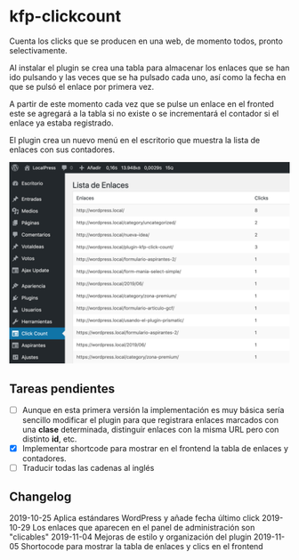# kfp-clickcount

Cuenta los clicks que se producen en una web, de momento todos, pronto selectivamente.

Al instalar el plugin se crea una tabla para almacenar los enlaces que se han ido pulsando y las veces que se ha pulsado cada uno, así como la fecha en que se pulsó el enlace por primera vez.

A partir de este momento cada vez que se pulse un enlace en el fronted este se agregará a la tabla si no existe o se incrementará el contador si el enlace ya estaba registrado.

El plugin crea un nuevo menú en el escritorio que muestra la lista de enlaces con sus contadores. 

![Tabla con enlaces y contadores](img/kfp-clickcount-admin.png)

## Tareas pendientes 

- [ ] Aunque en esta primera versión la implementación es muy básica sería sencillo modificar el plugin para que registrara enlaces marcados con una **clase** determinada, distinguir enlaces con la misma URL pero con distinto **id**, etc.
- [x] Implementar shortcode para mostrar en el frontend la tabla de enlaces y contadores.
- [ ] Traducir todas las cadenas al inglés

## Changelog

2019-10-25 Aplica estándares WordPress y añade fecha último click
2019-10-29 Los enlaces que aparecen en el panel de administración son "clicables"
2019-11-04 Mejoras de estilo y organización del plugin
2019-11-05 Shortocode para mostrar la tabla de enlaces y clics en el frontend	
